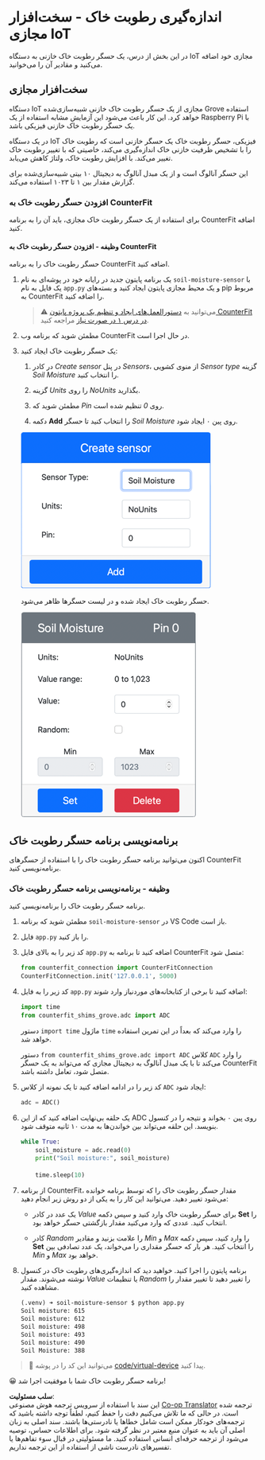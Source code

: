 <!--
CO_OP_TRANSLATOR_METADATA:
{
  "original_hash": "2bf65f162bcebd35fbcba5fd245afac4",
  "translation_date": "2025-08-25T21:41:01+00:00",
  "source_file": "2-farm/lessons/2-detect-soil-moisture/virtual-device-soil-moisture.md",
  "language_code": "fa"
}
-->
# اندازه‌گیری رطوبت خاک - سخت‌افزار مجازی IoT

در این بخش از درس، یک حسگر رطوبت خاک خازنی به دستگاه IoT مجازی خود اضافه می‌کنید و مقادیر آن را می‌خوانید.

## سخت‌افزار مجازی

دستگاه IoT مجازی از یک حسگر رطوبت خاک خازنی شبیه‌سازی‌شده Grove استفاده خواهد کرد. این کار باعث می‌شود این آزمایش مشابه استفاده از یک Raspberry Pi با یک حسگر رطوبت خاک خازنی فیزیکی باشد.

در یک دستگاه IoT فیزیکی، حسگر رطوبت خاک یک حسگر خازنی است که رطوبت خاک را با تشخیص ظرفیت خازنی خاک اندازه‌گیری می‌کند، خاصیتی که با تغییر رطوبت خاک تغییر می‌کند. با افزایش رطوبت خاک، ولتاژ کاهش می‌یابد.

این حسگر آنالوگ است و از یک مبدل آنالوگ به دیجیتال ۱۰ بیتی شبیه‌سازی‌شده برای گزارش مقدار بین ۱ تا ۱۰۲۳ استفاده می‌کند.

### افزودن حسگر رطوبت خاک به CounterFit

برای استفاده از یک حسگر رطوبت خاک مجازی، باید آن را به برنامه CounterFit اضافه کنید.

#### وظیفه - افزودن حسگر رطوبت خاک به CounterFit

حسگر رطوبت خاک را به برنامه CounterFit اضافه کنید.

1. یک برنامه پایتون جدید در رایانه خود در پوشه‌ای به نام `soil-moisture-sensor` با یک فایل به نام `app.py` و یک محیط مجازی پایتون ایجاد کنید و بسته‌های pip مربوط به CounterFit را اضافه کنید.

    > ⚠️ می‌توانید به [دستورالعمل‌های ایجاد و تنظیم یک پروژه پایتون CounterFit در درس ۱ در صورت نیاز](../../../1-getting-started/lessons/1-introduction-to-iot/virtual-device.md) مراجعه کنید.

1. مطمئن شوید که برنامه وب CounterFit در حال اجرا است.

1. یک حسگر رطوبت خاک ایجاد کنید:

    1. در کادر *Create sensor* در پنل *Sensors*، از منوی کشویی *Sensor type* گزینه *Soil Moisture* را انتخاب کنید.

    1. گزینه *Units* را روی *NoUnits* بگذارید.

    1. مطمئن شوید که *Pin* روی *0* تنظیم شده است.

    1. دکمه **Add** را انتخاب کنید تا حسگر *Soil Moisture* روی پین ۰ ایجاد شود.

    ![تنظیمات حسگر رطوبت خاک](../../../../../translated_images/counterfit-create-soil-moisture-sensor.35266135a5e0ae68b29a684d7db0d2933a8098b2307d197f7c71577b724603aa.fa.png)

    حسگر رطوبت خاک ایجاد شده و در لیست حسگرها ظاهر می‌شود.

    ![حسگر رطوبت خاک ایجاد شده](../../../../../translated_images/counterfit-soil-moisture-sensor.81742b2de0e9de60a3b3b9a2ff8ecc686d428eb6d71820f27a693be26e5aceee.fa.png)

## برنامه‌نویسی برنامه حسگر رطوبت خاک

اکنون می‌توانید برنامه حسگر رطوبت خاک را با استفاده از حسگرهای CounterFit برنامه‌نویسی کنید.

### وظیفه - برنامه‌نویسی برنامه حسگر رطوبت خاک

برنامه حسگر رطوبت خاک را برنامه‌نویسی کنید.

1. مطمئن شوید که برنامه `soil-moisture-sensor` در VS Code باز است.

1. فایل `app.py` را باز کنید.

1. کد زیر را به بالای فایل `app.py` اضافه کنید تا برنامه به CounterFit متصل شود:

    ```python
    from counterfit_connection import CounterFitConnection
    CounterFitConnection.init('127.0.0.1', 5000)
    ```

1. کد زیر را به فایل `app.py` اضافه کنید تا برخی از کتابخانه‌های موردنیاز وارد شوند:

    ```python
    import time
    from counterfit_shims_grove.adc import ADC
    ```

    دستور `import time` ماژول `time` را وارد می‌کند که بعداً در این تمرین استفاده خواهد شد.

    دستور `from counterfit_shims_grove.adc import ADC` کلاس `ADC` را وارد می‌کند تا با یک مبدل آنالوگ به دیجیتال مجازی که می‌تواند به یک حسگر CounterFit متصل شود، تعامل داشته باشد.

1. کد زیر را در ادامه اضافه کنید تا یک نمونه از کلاس `ADC` ایجاد شود:

    ```python
    adc = ADC()
    ```

1. یک حلقه بی‌نهایت اضافه کنید که از این ADC روی پین ۰ بخواند و نتیجه را در کنسول بنویسد. این حلقه می‌تواند بین خواندن‌ها به مدت ۱۰ ثانیه متوقف شود.

    ```python
    while True:
        soil_moisture = adc.read(0)
        print("Soil moisture:", soil_moisture)
    
        time.sleep(10)
    ```

1. از برنامه CounterFit، مقدار حسگر رطوبت خاک را که توسط برنامه خوانده می‌شود تغییر دهید. می‌توانید این کار را به یکی از دو روش زیر انجام دهید:

    * یک عدد در کادر *Value* برای حسگر رطوبت خاک وارد کنید و سپس دکمه **Set** را انتخاب کنید. عددی که وارد می‌کنید مقدار بازگشتی حسگر خواهد بود.

    * کادر *Random* را علامت بزنید و مقادیر *Min* و *Max* را وارد کنید، سپس دکمه **Set** را انتخاب کنید. هر بار که حسگر مقداری را می‌خواند، یک عدد تصادفی بین *Min* و *Max* خواهد بود.

1. برنامه پایتون را اجرا کنید. خواهید دید که اندازه‌گیری‌های رطوبت خاک در کنسول نوشته می‌شوند. مقدار *Value* یا تنظیمات *Random* را تغییر دهید تا تغییر مقدار را مشاهده کنید.

    ```output
    (.venv) ➜ soil-moisture-sensor $ python app.py 
    Soil moisture: 615
    Soil moisture: 612
    Soil moisture: 498
    Soil moisture: 493
    Soil moisture: 490
    Soil Moisture: 388
    ```

> 💁 می‌توانید این کد را در پوشه [code/virtual-device](../../../../../2-farm/lessons/2-detect-soil-moisture/code/virtual-device) پیدا کنید.

😀 برنامه حسگر رطوبت خاک شما با موفقیت اجرا شد!

**سلب مسئولیت**:  
این سند با استفاده از سرویس ترجمه هوش مصنوعی [Co-op Translator](https://github.com/Azure/co-op-translator) ترجمه شده است. در حالی که ما تلاش می‌کنیم دقت را حفظ کنیم، لطفاً توجه داشته باشید که ترجمه‌های خودکار ممکن است شامل خطاها یا نادرستی‌ها باشند. سند اصلی به زبان اصلی آن باید به عنوان منبع معتبر در نظر گرفته شود. برای اطلاعات حساس، توصیه می‌شود از ترجمه حرفه‌ای انسانی استفاده کنید. ما مسئولیتی در قبال سوء تفاهم‌ها یا تفسیرهای نادرست ناشی از استفاده از این ترجمه نداریم.